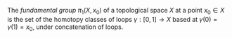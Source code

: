 The *fundamental group* $\pi_1(X, x_0)$ of a topological space $X$ at a point $x_0 \in X$ is the set of the homotopy classes of loops $\gamma: [0, 1] \to X$ based at $\gamma(0) = \gamma(1) = x_0$, under concatenation of loops.
